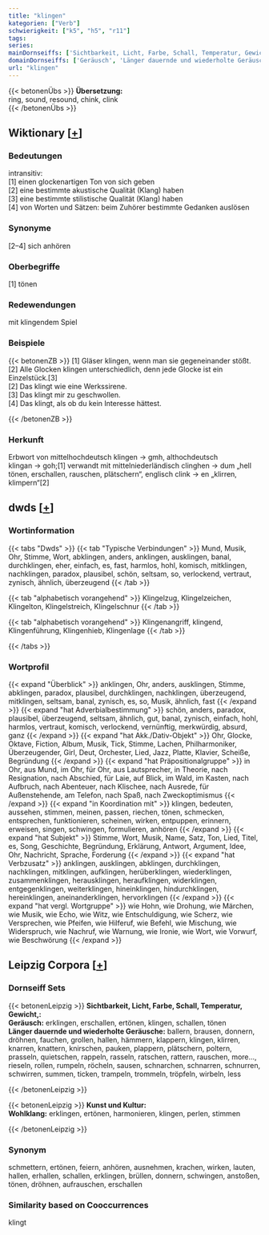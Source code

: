 ```yaml
---
title: "klingen"
kategorien: ["Verb"]
schwierigkeit: ["k5", "h5", "r11"]
tags:
series:
mainDornseiffs: ['Sichtbarkeit, Licht, Farbe, Schall, Temperatur, Gewicht,', 'Kunst und Kultur']
domainDornseiffs: ['Geräusch', 'Länger dauernde und wiederholte Geräusche', 'Wohlklang']
url: "klingen"
---
```


{{< betonenÜbs >}}
**Übersetzung:**  
ring, sound, resound, chink, clink  
{{< /betonenÜbs >}}

## Wiktionary [[+](https://de.wiktionary.org/wiki/klingen)]

### Bedeutungen
intransitiv:  
[1] einen glockenartigen Ton von sich geben  
[2] eine bestimmte akustische Qualität (Klang) haben  
[3] eine bestimmte stilistische Qualität (Klang) haben  
[4] von Worten und Sätzen: beim Zuhörer bestimmte Gedanken auslösen  

### Synonyme
[2–4] sich anhören  

### Oberbegriffe
[1] tönen  

### Redewendungen
mit klingendem Spiel  

### Beispiele
{{< betonenZB >}}
[1] Gläser klingen, wenn man sie gegeneinander stößt.  
[2] Alle Glocken klingen unterschiedlich, denn jede Glocke ist ein Einzelstück.[3]  
[2] Das klingt wie eine Werkssirene.  
[3] Das klingt mir zu geschwollen.  
[4] Das klingt, als ob du kein Interesse hättest.  

{{< /betonenZB >}}
### Herkunft
Erbwort von mittelhochdeutsch klingen → gmh, althochdeutsch klingan → goh;[1] verwandt mit mittelniederländisch clinghen → dum „hell tönen, erschallen, rauschen, plätschern“, englisch clink → en „klirren, klimpern“[2]  



## dwds [[+](https://www.dwds.de/wb/klingen)]

### Wortinformation
{{< tabs "Dwds" >}}
{{< tab "Typische Verbindungen" >}}
Mund, Musik, Ohr, Stimme, Wort, abklingen, anders, anklingen, ausklingen, banal, durchklingen, eher, einfach, es, fast, harmlos, hohl, komisch, mitklingen, nachklingen, paradox, plausibel, schön, seltsam, so, verlockend, vertraut, zynisch, ähnlich, überzeugend
{{< /tab >}}

{{< tab "alphabetisch vorangehend" >}}
Klingelzug, Klingelzeichen, Klingelton, Klingelstreich, Klingelschnur
{{< /tab >}}

{{< tab "alphabetisch vorangehend" >}}
Klingenangriff, klingend, Klingenführung, Klingenhieb, Klingenlage
{{< /tab >}}

{{< /tabs >}}

### Wortprofil
{{< expand "Überblick" >}} anklingen, Ohr, anders, ausklingen, Stimme, abklingen, paradox, plausibel, durchklingen, nachklingen, überzeugend, mitklingen, seltsam, banal, zynisch, es, so, Musik, ähnlich, fast {{< /expand >}}
{{< expand "hat Adverbialbestimmung" >}} schön, anders, paradox, plausibel, überzeugend, seltsam, ähnlich, gut, banal, zynisch, einfach, hohl, harmlos, vertraut, komisch, verlockend, vernünftig, merkwürdig, absurd, ganz {{< /expand >}}
{{< expand "hat Akk./Dativ-Objekt" >}} Ohr, Glocke, Oktave, Fiction, Album, Musik, Tick, Stimme, Lachen, Philharmoniker, Überzeugender, Girl, Deut, Orchester, Lied, Jazz, Platte, Klavier, Scheiße, Begründung {{< /expand >}}
{{< expand "hat Präpositionalgruppe" >}} in Ohr, aus Mund, im Ohr, für Ohr, aus Lautsprecher, in Theorie, nach Resignation, nach Abschied, für Laie, auf Blick, im Wald, im Kasten, nach Aufbruch, nach Abenteuer, nach Klischee, nach Ausrede, für Außenstehende, am Telefon, nach Spaß, nach Zweckoptimismus {{< /expand >}}
{{< expand "in Koordination mit" >}} klingen, bedeuten, aussehen, stimmen, meinen, passen, riechen, tönen, schmecken, entsprechen, funktionieren, scheinen, wirken, entpuppen, erinnern, erweisen, singen, schwingen, formulieren, anhören {{< /expand >}}
{{< expand "hat Subjekt" >}} Stimme, Wort, Musik, Name, Satz, Ton, Lied, Titel, es, Song, Geschichte, Begründung, Erklärung, Antwort, Argument, Idee, Ohr, Nachricht, Sprache, Forderung {{< /expand >}}
{{< expand "hat Verbzusatz" >}} anklingen, ausklingen, abklingen, durchklingen, nachklingen, mitklingen, aufklingen, herüberklingen, wiederklingen, zusammenklingen, herausklingen, heraufklingen, widerklingen, entgegenklingen, weiterklingen, hineinklingen, hindurchklingen, hereinklingen, aneinanderklingen, hervorklingen {{< /expand >}}
{{< expand "hat vergl. Wortgruppe" >}} wie Hohn, wie Drohung, wie Märchen, wie Musik, wie Echo, wie Witz, wie Entschuldigung, wie Scherz, wie Versprechen, wie Pfeifen, wie Hilferuf, wie Befehl, wie Mischung, wie Widerspruch, wie Nachruf, wie Warnung, wie Ironie, wie Wort, wie Vorwurf, wie Beschwörung {{< /expand >}}

## Leipzig Corpora [[+](https://corpora.uni-leipzig.de/en/res?word=klingen&corpusId=deu_newscrawl-public_2018)]

### Dornseiff Sets
{{< betonenLeipzig >}}
**Sichtbarkeit, Licht, Farbe, Schall, Temperatur, Gewicht,:**  
**Geräusch:** erklingen, erschallen, ertönen, klingen, schallen, tönen  
**Länger dauernde und wiederholte Geräusche:** ballern, brausen, donnern, dröhnen, fauchen, grollen, hallen, hämmern, klappern, klingen, klirren, knarren, knattern, knirschen, pauken, plappern, plätschern, poltern, prasseln, quietschen, rappeln, rasseln, ratschen, rattern, rauschen, more..., rieseln, rollen, rumpeln, röcheln, sausen, schnarchen, schnarren, schnurren, schwirren, summen, ticken, trampeln, trommeln, tröpfeln, wirbeln, less  

{{< /betonenLeipzig >}}


{{< betonenLeipzig >}}
**Kunst und Kultur:**  
**Wohlklang:** erklingen, ertönen, harmonieren, klingen, perlen, stimmen  

{{< /betonenLeipzig >}}

### Synonym
schmettern, ertönen, feiern, anhören, ausnehmen, krachen, wirken, lauten, hallen, erhallen, schallen, erklingen, brüllen, donnern, schwingen, anstoßen, tönen, dröhnen, aufrauschen, erschallen


### Similarity based on Cooccurrences
klingt

